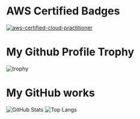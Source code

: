 # AWS Certified Badges

[![aws-certified-cloud-practitioner](https://user-images.githubusercontent.com/29392883/212599613-33268435-3a82-4c5a-9468-56e0a46a899e.png)](https://www.credly.com/badges/6c006c8f-7e1a-49c0-87ce-f96219e06699/public_url)

# My Github Profile Trophy

![trophy](https://github-profile-trophy.vercel.app/?username=tsim-ohtsuru)

# My GitHub works

![GitHub Stats](https://github-readme-stats.vercel.app/api?username=tsim-ohtsuru&count_private=true&show_icons=true&theme=buefy)
![Top Langs](https://github-readme-stats.vercel.app/api/top-langs/?username=tsim-ohtsuru&theme=buefy)
